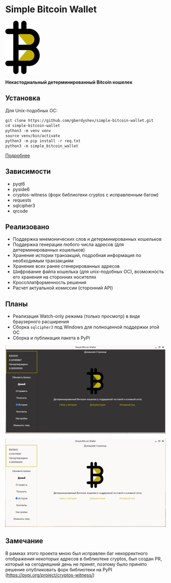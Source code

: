 # Simple Bitcoin Wallet

![Логотип](simple_bitcoin_wallet/resources/logo.png)

**Некастодиальный детерминированный Bitcoin кошелек**


## Установка
Для Unix-подобных ОС:

```
git clone https://github.com/gberdyshev/simple-bitcoin-wallet.git
cd simple-bitcoin-wallet
python3 -m venv venv
source venv/bin/activate
python3 -m pip install -r req.txt
python3 -m simple_bitcoin_wallet
```
[Подробнее](./docs/user_guide.md)

## Зависимости
- pyqt6
- pyside6
- cryptos-witness (форк библиотеки cryptos с исправленным багом)
- requests
- sqlcipher3
- qrcode

## Реализовано
- Поддержка мнемонических слов и детерминированных кошельков
- Поддержка генерации любого числа адресов (для детерминированных кошельков)
- Хранение истории транзакций, подробная информация по необходимым транзакциям
- Хранение всех ранее сгенерированных адресов
- Шифрование файла кошелька (для unix-подобных ОС), возможность его хранения на сторонних носителях
- Кроссплатформенность решения
- Расчет актуальной комиссии (сторонний API)

## Планы
- Реализация Watch-only режима (только просмотр) в виде браузерного расширения 
- Сборка ``sqlcipher3`` под Windows для полноценной поддержки этой ОС
- Сборка и публикация пакета в PyPi

![Темная тема](./docs/screenshots/dark_theme.png)

![Светлая тема](./docs/screenshots/light_theme2.png) 

## Замечание
В рамках этого проекта мною был исправлен баг некорректного отображения некоторых адресов в библиотеке cryptos, был создан PR, который на сегодняшний день не принят,
поэтому было принято решение опубликовать форк библиотеки на PyPI (https://pypi.org/project/cryptos-witness/)





